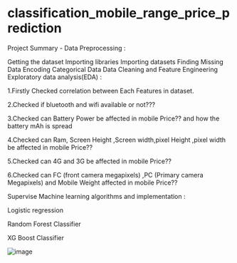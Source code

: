 # classification_mobile_range_price_prediction
Project Summary -
Data Preprocessing :

Getting the dataset
Importing libraries
Importing datasets
Finding Missing Data
Encoding Categorical Data
Data Cleaning and Feature Engineering
Exploratory data analysis(EDA) :

1.Firstly Checked correlation between Each Features in dataset.

2.Checked if bluetooth and wifi available or not???

3.Checked can Battery Power be affected in mobile Price?? and how the battery mAh is spread

4.Checked can Ram, Screen Height ,Screen width,pixel Height ,pixel width be affected in mobile Price??

5.Checked can 4G and 3G be affected in mobile Price??

6.Checked can FC (front camera megapixels) ,PC (Primary camera Megapixels) and Mobile Weight affected in mobile Price??

Supervise Machine learning algorithms and implementation :

Logistic regression

Random Forest Classifier

XG Boost Classifier

![image](https://github.com/Asifdiwan23may1992/classification_mobile_range_price_prediction/assets/150370025/723e49ac-acd5-4c9d-9800-4b31c49f436f)

